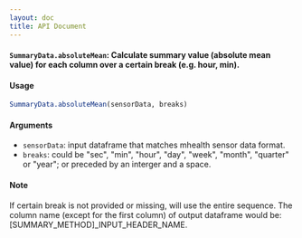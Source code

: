 ```yaml
---
layout: doc
title: API Document
---
```


#### `SummaryData.absoluteMean`: Calculate summary value (absolute mean value) for each column over a certain break (e.g. hour, min). ####

#### Usage ####

```r
SummaryData.absoluteMean(sensorData, breaks)
```

#### Arguments ####

* `sensorData`: input dataframe that matches mhealth sensor data format.
* `breaks`: could be "sec", "min", "hour", "day", "week", "month", "quarter" or "year"; or preceded by an interger and a space.


#### Note ####


 If certain break is not provided or missing, will use the entire sequence. The column name (except for the first column) of output dataframe would be: [SUMMARY\_METHOD]\_INPUT\_HEADER\_NAME.


